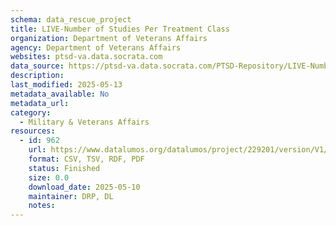 ```yaml
---
schema: data_rescue_project 
title: LIVE-Number of Studies Per Treatment Class
organization: Department of Veterans Affairs
agency: Department of Veterans Affairs
websites: ptsd-va.data.socrata.com
data_source: https://ptsd-va.data.socrata.com/PTSD-Repository/LIVE-Number-of-Studies-Per-Treatment-Class/y7zw-dzxv
description: 
last_modified: 2025-05-13
metadata_available: No
metadata_url: 
category:
  - Military & Veterans Affairs 
resources:
  - id: 962
    url: https://www.datalumos.org/datalumos/project/229201/version/V1/view
    format: CSV, TSV, RDF, PDF
    status: Finished
    size: 0.0
    download_date: 2025-05-10
    maintainer: DRP, DL
    notes: 
---
```

